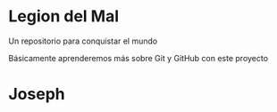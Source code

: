 # Legion del Mal
Un repositorio para conquistar el mundo

Básicamente aprenderemos más sobre Git y GitHub con este proyecto


# Joseph
